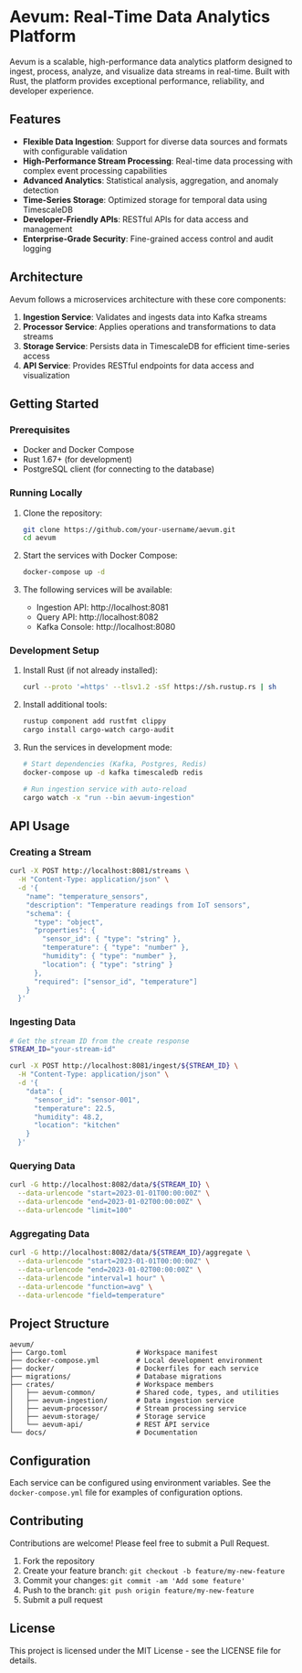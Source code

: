 # Aevum: Real-Time Data Analytics Platform

Aevum is a scalable, high-performance data analytics platform designed to ingest, process, analyze, and visualize data streams in real-time. Built with Rust, the platform provides exceptional performance, reliability, and developer experience.

## Features

- **Flexible Data Ingestion**: Support for diverse data sources and formats with configurable validation
- **High-Performance Stream Processing**: Real-time data processing with complex event processing capabilities
- **Advanced Analytics**: Statistical analysis, aggregation, and anomaly detection
- **Time-Series Storage**: Optimized storage for temporal data using TimescaleDB
- **Developer-Friendly APIs**: RESTful APIs for data access and management
- **Enterprise-Grade Security**: Fine-grained access control and audit logging

## Architecture

Aevum follows a microservices architecture with these core components:

1. **Ingestion Service**: Validates and ingests data into Kafka streams
2. **Processor Service**: Applies operations and transformations to data streams
3. **Storage Service**: Persists data in TimescaleDB for efficient time-series access
4. **API Service**: Provides RESTful endpoints for data access and visualization

## Getting Started

### Prerequisites

- Docker and Docker Compose
- Rust 1.67+ (for development)
- PostgreSQL client (for connecting to the database)

### Running Locally

1. Clone the repository:

   ```bash
   git clone https://github.com/your-username/aevum.git
   cd aevum
   ```

2. Start the services with Docker Compose:

   ```bash
   docker-compose up -d
   ```

3. The following services will be available:
   - Ingestion API: http://localhost:8081
   - Query API: http://localhost:8082
   - Kafka Console: http://localhost:8080

### Development Setup

1. Install Rust (if not already installed):

   ```bash
   curl --proto '=https' --tlsv1.2 -sSf https://sh.rustup.rs | sh
   ```

2. Install additional tools:

   ```bash
   rustup component add rustfmt clippy
   cargo install cargo-watch cargo-audit
   ```

3. Run the services in development mode:

   ```bash
   # Start dependencies (Kafka, Postgres, Redis)
   docker-compose up -d kafka timescaledb redis

   # Run ingestion service with auto-reload
   cargo watch -x "run --bin aevum-ingestion"
   ```

## API Usage

### Creating a Stream

```bash
curl -X POST http://localhost:8081/streams \
  -H "Content-Type: application/json" \
  -d '{
    "name": "temperature_sensors",
    "description": "Temperature readings from IoT sensors",
    "schema": {
      "type": "object",
      "properties": {
        "sensor_id": { "type": "string" },
        "temperature": { "type": "number" },
        "humidity": { "type": "number" },
        "location": { "type": "string" }
      },
      "required": ["sensor_id", "temperature"]
    }
  }'
```

### Ingesting Data

```bash
# Get the stream ID from the create response
STREAM_ID="your-stream-id"

curl -X POST http://localhost:8081/ingest/${STREAM_ID} \
  -H "Content-Type: application/json" \
  -d '{
    "data": {
      "sensor_id": "sensor-001",
      "temperature": 22.5,
      "humidity": 48.2,
      "location": "kitchen"
    }
  }'
```

### Querying Data

```bash
curl -G http://localhost:8082/data/${STREAM_ID} \
  --data-urlencode "start=2023-01-01T00:00:00Z" \
  --data-urlencode "end=2023-01-02T00:00:00Z" \
  --data-urlencode "limit=100"
```

### Aggregating Data

```bash
curl -G http://localhost:8082/data/${STREAM_ID}/aggregate \
  --data-urlencode "start=2023-01-01T00:00:00Z" \
  --data-urlencode "end=2023-01-02T00:00:00Z" \
  --data-urlencode "interval=1 hour" \
  --data-urlencode "function=avg" \
  --data-urlencode "field=temperature"
```

## Project Structure

```
aevum/
├── Cargo.toml                 # Workspace manifest
├── docker-compose.yml         # Local development environment
├── docker/                    # Dockerfiles for each service
├── migrations/                # Database migrations
├── crates/                    # Workspace members
│   ├── aevum-common/          # Shared code, types, and utilities
│   ├── aevum-ingestion/       # Data ingestion service
│   ├── aevum-processor/       # Stream processing service
│   ├── aevum-storage/         # Storage service
│   └── aevum-api/             # REST API service
└── docs/                      # Documentation
```

## Configuration

Each service can be configured using environment variables. See the `docker-compose.yml` file for examples of configuration options.

## Contributing

Contributions are welcome! Please feel free to submit a Pull Request.

1. Fork the repository
2. Create your feature branch: `git checkout -b feature/my-new-feature`
3. Commit your changes: `git commit -am 'Add some feature'`
4. Push to the branch: `git push origin feature/my-new-feature`
5. Submit a pull request

## License

This project is licensed under the MIT License - see the LICENSE file for details.
